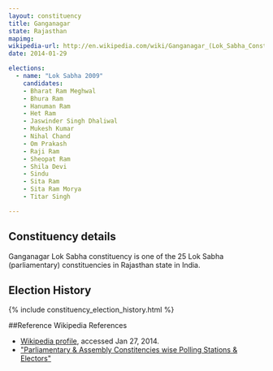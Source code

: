 ```yaml
---
layout: constituency
title: Ganganagar
state: Rajasthan
mapimg: 
wikipedia-url: http://en.wikipedia.com/wiki/Ganganagar_(Lok_Sabha_Constituency)
date: 2014-01-29

elections: 
  - name: "Lok Sabha 2009"
    candidates: 
    - Bharat Ram Meghwal 
    - Bhura Ram 
    - Hanuman Ram 
    - Het Ram 
    - Jaswinder Singh Dhaliwal 
    - Mukesh Kumar 
    - Nihal Chand 
    - Om Prakash 
    - Raji Ram 
    - Sheopat Ram 
    - Shila Devi 
    - Sindu 
    - Sita Ram 
    - Sita Ram Morya 
    - Titar Singh 

---
```

## Constituency details
Ganganagar Lok Sabha constituency is one of the 25 Lok Sabha (parliamentary) constituencies in Rajasthan state in India.




## Election History
{% include constituency_election_history.html %}

##Reference
Wikipedia References
- [Wikipedia profile]({{page.profile.wikipedia}}), accessed Jan 27, 2014.
- ["Parliamentary & Assembly Constitencies wise Polling Stations & Electors"][wiki1]

[wiki1]: http://ceorajasthan.nic.in/PC-ACWISE-ELECTORS.pdf
